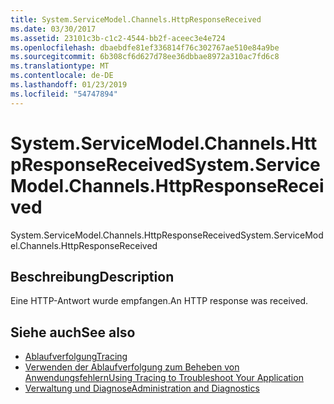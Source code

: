 ```yaml
---
title: System.ServiceModel.Channels.HttpResponseReceived
ms.date: 03/30/2017
ms.assetid: 23101c3b-c1c2-4544-bb2f-aceec3e4e724
ms.openlocfilehash: dbaebdfe81ef336814f76c302767ae510e84a9be
ms.sourcegitcommit: 6b308cf6d627d78ee36dbbae8972a310ac7fd6c8
ms.translationtype: MT
ms.contentlocale: de-DE
ms.lasthandoff: 01/23/2019
ms.locfileid: "54747894"
---
```

# <a name="systemservicemodelchannelshttpresponsereceived"></a><span data-ttu-id="1177b-102">System.ServiceModel.Channels.HttpResponseReceived</span><span class="sxs-lookup"><span data-stu-id="1177b-102">System.ServiceModel.Channels.HttpResponseReceived</span></span>
<span data-ttu-id="1177b-103">System.ServiceModel.Channels.HttpResponseReceived</span><span class="sxs-lookup"><span data-stu-id="1177b-103">System.ServiceModel.Channels.HttpResponseReceived</span></span>  
  
## <a name="description"></a><span data-ttu-id="1177b-104">Beschreibung</span><span class="sxs-lookup"><span data-stu-id="1177b-104">Description</span></span>  
 <span data-ttu-id="1177b-105">Eine HTTP-Antwort wurde empfangen.</span><span class="sxs-lookup"><span data-stu-id="1177b-105">An HTTP response was received.</span></span>  
  
## <a name="see-also"></a><span data-ttu-id="1177b-106">Siehe auch</span><span class="sxs-lookup"><span data-stu-id="1177b-106">See also</span></span>
- [<span data-ttu-id="1177b-107">Ablaufverfolgung</span><span class="sxs-lookup"><span data-stu-id="1177b-107">Tracing</span></span>](../../../../../docs/framework/wcf/diagnostics/tracing/index.md)
- [<span data-ttu-id="1177b-108">Verwenden der Ablaufverfolgung zum Beheben von Anwendungsfehlern</span><span class="sxs-lookup"><span data-stu-id="1177b-108">Using Tracing to Troubleshoot Your Application</span></span>](../../../../../docs/framework/wcf/diagnostics/tracing/using-tracing-to-troubleshoot-your-application.md)
- [<span data-ttu-id="1177b-109">Verwaltung und Diagnose</span><span class="sxs-lookup"><span data-stu-id="1177b-109">Administration and Diagnostics</span></span>](../../../../../docs/framework/wcf/diagnostics/index.md)
